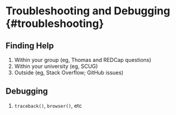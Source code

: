 Troubleshooting and Debugging {#troubleshooting}
====================================

Finding Help
------------------------------------

1. Within your group (eg, Thomas and REDCap questions)
1. Within your university (eg, SCUG)
1. Outside (eg, Stack Overflow; GitHub issues)

Debugging
------------------------------------

1. `traceback()`, `browser()`, etc
